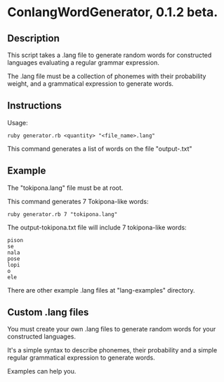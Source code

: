 ConlangWordGenerator, 0.1.2 beta.
=================================

Description
-----------
This script takes a .lang file to generate random words for
constructed languages evaluating a regular grammar expression.

The .lang file must be a collection of phonemes with 
their probability weight, and a grammatical expression 
to generate words.

Instructions
------------
Usage:

	ruby generator.rb <quantity> "<file_name>.lang"

This command generates a list of words on the
file "output-<file-name>.txt"

Example
-------
The "tokipona.lang" file must be at root.

This command generates 7 Tokipona-like words:

	ruby generator.rb 7 "tokipona.lang"

The output-tokipona.txt file will include 7 
tokipona-like words:

	pison
	se
	nala
	pose
	lopi
	o
	ele

There are other example .lang files at "lang-examples" 
directory.

Custom .lang files
------------------
You must create your own .lang files to generate
random words for your constructed languages.

It's a simple syntax to describe phonemes, 
their probability and a simple regular grammatical
expression to generate words.

Examples can help you.

